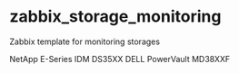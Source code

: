 # zabbix_storage_monitoring
Zabbix template for monitoring storages


NetApp E-Series
IDM DS35XX
DELL PowerVault MD38XXF


